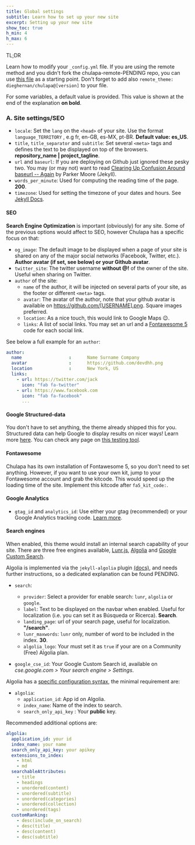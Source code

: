 ```yaml
---
title: Global settings
subtitle: Learn how to set up your new site
excerpt: Setting up your new site
show_toc: true
h_min: 4
h_max: 6
---
```


<p class="font-weight-light font-italic lead">TL;DR</p>

Learn how to modify your `_config.yml` file. If you are using the remote method and you didn't fork the chulapa-remote-PENDING repo, you can use [this file](https://github.com/dieghernan/chulapa/blob/master/_config.yml) as a starting point. Don't forget to add also `remote_theme: dieghernan/chulapa@[version]` to your file.

For some variables, a default value is provided. This value is shown at the end of the explanation **on bold**.


### A. Site settings/SEO

- `locale`: Set the `lang` on the `<head>` of your site. Use the format `language_TERRITORY` , e.g fr, en-GB, es-MX, pt-BR. **Default value: es_US**.
- `title`, `title_separator` and `subtitle`: Set several `<meta>` tags and defines the text to be displayed on top of the browsers. **repository_name \| project_tagline**.
- `url` and `baseurl`: If you are deploying on Github just ignored these pesky two. You may (or may not) want to read [Clearing Up Confusion Around baseurl -- Again](https://byparker.com/blog/2014/clearing-up-confusion-around-baseurl/) by Parker Moore (Jekyll).
- `words_per_minute`: Used for computing the reading time of the page. **200**.
- `timezone`: Used for setting the timezone of your dates and hours. See [Jekyll Docs](https://jekyllrb.com/docs/configuration/options).

#### SEO

**Search Engine Optimization** is important (obviously) for any site. Some of the previous options would affect to SEO, however <span class="chulapa">Chulapa</span> has a specific focus on that:

- `og_image`: The default image to be displayed  when a page of your site is shared on any of the major social networks (Facebook, Twitter, etc.). **Author avatar (if set, see below) or your Github avatar**.
- `twitter_site`: The twitter username **without @!** of the owner of the site. Useful when sharing on Twitter.
- `author` of the site:
  - `name` of the author, it will be injected on several parts of your site, as the footer or different `<meta>` tags.
  - `avatar`:  The avatar of the author, note that your github avatar is available on https://github.com/[USERNAME].png. Square images preferred.
  - `location`: As a nice touch, this would link to Google Maps 😉.
  - `links`: A list of social links. You may set an url and a [Fontawesome 5](https://fontawesome.com/icons?d=gallery) code for each social link.

See below a full example for an `author`:
```yaml
author:
  name                  :      Name Surname Company
  avatar                :      https://github.com/devdhh.png
  location              :      New York, US
  links:                
    - url: https://twitter.com/jack
      icon: "fab fa-twitter"
    - url: https://www.facebook.com
      icon: "fab fa-facebook"
      ...
```
#### Google Structured-data

You don't have to set anything, the theme already shipped this for you. Structured data can help Google to display results on nicer ways! Learn more [here](https://developers.google.com/search/docs/guides/intro-structured-data?hl=en). You can check any page on [this testing tool](https://search.google.com/structured-data/testing-tool/u/0/).

#### Fontawesome

<span class="chulapa">Chulapa</span> has its own installation of Fontawesome 5, so you don't need to set anything. However, if you want to use your own kit, jump to your Fontawesome account and grab the kitcode. This would speed up the loading time of the site. Implement this kitcode after `fa5_kit_code:`.

#### Google Analytics

- `gtag_id` and `analytics_id`: Use either your gtag (recommended) or your Google Analytics tracking code. [Learn more](https://developers.google.com/analytics/devguides/collection/gtagjs).

#### Search engines

When enabled, this theme would install an internal search capability of your site. There are three free engines available, [Lunr.js](https://lunrjs.com/), [Algolia](https://www.algolia.com/) and [Google Custom Search](https://developers.google.com/custom-search).

Algolia is implemented via the `jekyll-algolia` plugin [(docs)](https://community.algolia.com/jekyll-algolia/getting-started.html), and needs further instructions, so a dedicated explanation can be found PENDING.

- `search`:
  - `provider`: Select a provider for enable search: `lunr`, `algolia` or `google`.
  - `label`: Text to be displayed on the navbar when enabled. Useful for localization (i.e. you can set it as Búsqueda or Ricerca). **Search**.
  - `landing_page`:  url of your search page, useful for localization. **"/search"**.
  - `lunr_maxwords`: `lunr` only, number of word to be included in the index. **30**.
  - `algolia_logo`: Your must set it as `true` if your are on a Community (Free) Algolia plan.  

- `google_cse_id`: Your Google Custom Search id, available on *cse.google.com > Your search engine > Settings*.

Algolia has a [specific configuration syntax](https://community.algolia.com/jekyll-algolia/getting-started.html), the minimal requirement are:

- `algolia`:                                                                   
  - `application_id`: App id on Algolia.
  - `index_name`: Name of the index to search.
  - `search_only_api_key` : Your **public** key.

Recommended additional options are:

```yaml
algolia:
  application_id: your id
  index_name: your name
  search_only_api_key: your apikey
  extensions_to_index:
    - html
    - md
  searchableAttributes:
    - title
    - headings
    - unordered(content)
    - unordered(subtitle)
    - unordered(categories)
    - unordered(collection)
    - unordered(tags)
  customRanking:
    - desc(include_on_search)
    - desc(title)
    - desc(content) 
    - desc(subtitle)
```
